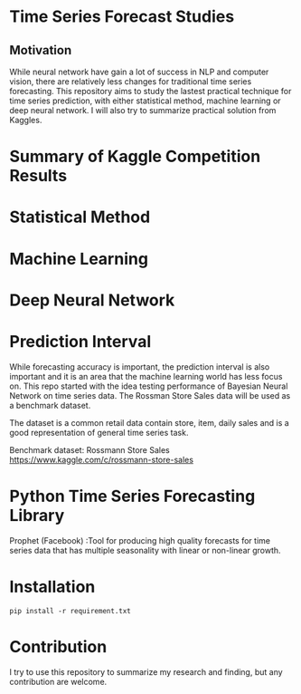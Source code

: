 # Time Series Forecast Studies
## Motivation
While neural network have gain a lot of success in NLP and computer vision, there are relatively less changes for traditional time series forecasting.
This repository aims to study the lastest practical technique for time series prediction, with either statistical method, machine learning or deep neural network. I will also try to summarize practical solution from Kaggles.

# Summary of Kaggle Competition Results

# Statistical Method

# Machine Learning

# Deep Neural Network


# Prediction Interval
While forecasting accuracy is important, the prediction interval is also important and it is an area that the machine learning world has less focus on.
This repo started with the idea testing performance of Bayesian Neural Network on time series data. The Rossman Store Sales data will be used as a benchmark dataset. 

The dataset is a common retail data contain store, item, daily sales and is a good representation of general time series task.

Benchmark dataset: Rossmann Store Sales
https://www.kaggle.com/c/rossmann-store-sales

# Python Time Series Forecasting Library

Prophet (Facebook)  :Tool for producing high quality forecasts for time series data that has multiple seasonality with linear or non-linear growth. 

# Installation
`pip install -r requirement.txt`

# Contribution
I try to use this repository to summarize my research and finding, but any contribution are welcome.
